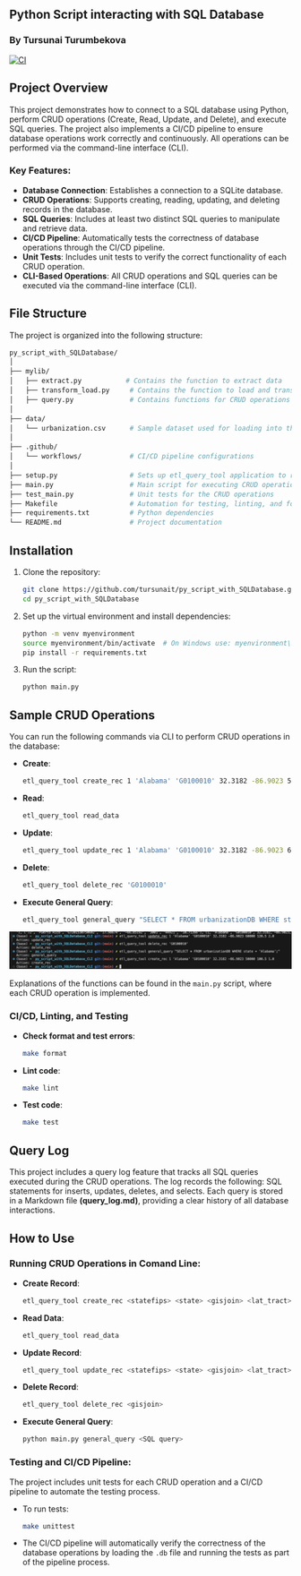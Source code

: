 ## Python Script interacting with SQL Database
### By Tursunai Turumbekova
[![CI](https://github.com/tursunait/py_script_with_SQLDatabase/actions/workflows/cicd.yml/badge.svg)](https://github.com/tursunait/py_script_with_SQLDatabase/actions/workflows/cicd.yml)

## Project Overview

This project demonstrates how to connect to a SQL database using Python, perform CRUD operations (Create, Read, Update, and Delete), and execute SQL queries. The project also implements a CI/CD pipeline to ensure database operations work correctly and continuously. All operations can be performed via the command-line interface (CLI).

### Key Features:
- **Database Connection**: Establishes a connection to a SQLite database.
- **CRUD Operations**: Supports creating, reading, updating, and deleting records in the database.
- **SQL Queries**: Includes at least two distinct SQL queries to manipulate and retrieve data.
- **CI/CD Pipeline**: Automatically tests the correctness of database operations through the CI/CD pipeline.
- **Unit Tests**: Includes unit tests to verify the correct functionality of each CRUD operation.
- **CLI-Based Operations**: All CRUD operations and SQL queries can be executed via the command-line interface (CLI).

## File Structure

The project is organized into the following structure:
```bash
py_script_with_SQLDatabase/
│
├── mylib/
│   ├── extract.py           # Contains the function to extract data
│   ├── transform_load.py     # Contains the function to load and transform data into the SQLite database
│   ├── query.py              # Contains functions for CRUD operations and SQL queries
│
├── data/
│   └── urbanization.csv      # Sample dataset used for loading into the database
│
├── .github/
│   └── workflows/            # CI/CD pipeline configurations
│
├── setup.py                  # Sets up etl_query_tool application to run operation through CLI  
├── main.py                   # Main script for executing CRUD operations via CLI
├── test_main.py              # Unit tests for the CRUD operations
├── Makefile                  # Automation for testing, linting, and formatting
├── requirements.txt          # Python dependencies
└── README.md                 # Project documentation
```

## Installation

1. Clone the repository:
    ```bash
    git clone https://github.com/tursunait/py_script_with_SQLDatabase.git
    cd py_script_with_SQLDatabase
    ```

2. Set up the virtual environment and install dependencies:
    ```bash
    python -m venv myenvironment
    source myenvironment/bin/activate  # On Windows use: myenvironment\Scripts\activate
    pip install -r requirements.txt
    ```

3. Run the script:
    ```bash
    python main.py
    ```

## Sample CRUD Operations

You can run the following commands via CLI to perform CRUD operations in the database:

- **Create**:
    ```bash
    etl_query_tool create_rec 1 'Alabama' 'G0100010' 32.3182 -86.9023 50000 100.5 1.0
    ```

- **Read**:
    ```bash
    etl_query_tool read_data
    ```

- **Update**:
    ```bash
    etl_query_tool update_rec 1 'Alabama' 'G0100010' 32.3182 -86.9023 60000 120.5 2.0
    ```

- **Delete**:
    ```bash
    etl_query_tool delete_rec 'G0100010'
    ```

- **Execute General Query**:
    ```bash
    etl_query_tool general_query "SELECT * FROM urbanizationDB WHERE state = 'Alabama';"
    ```
![CLI](CLI.png)

Explanations of the functions can be found in the `main.py` script, where each CRUD operation is implemented.

### CI/CD, Linting, and Testing

- **Check format and test errors**:
    ```bash
    make format
    ```

- **Lint code**:
    ```bash
    make lint
    ```

- **Test code**:
    ```bash
    make test
    ```
## Query Log
This project includes a query log feature that tracks all SQL queries executed during the CRUD operations. The log records the following:
SQL statements for inserts, updates, deletes, and selects.
Each query is stored in a Markdown file **(query_log.md)**, providing a clear history of all database interactions.


## How to Use

### Running CRUD Operations in Comand Line:

- **Create Record**:
    ```bash
    etl_query_tool create_rec <statefips> <state> <gisjoin> <lat_tract> <long_tract> <population> <adj_radiuspop_5> <urbanindex>
    ```

- **Read Data**:
    ```bash
    etl_query_tool read_data
    ```

- **Update Record**:
    ```bash
    etl_query_tool update_rec <statefips> <state> <gisjoin> <lat_tract> <long_tract> <population> <adj_radiuspop_5> <urbanindex>
    ```

- **Delete Record**:
    ```bash
    etl_query_tool delete_rec <gisjoin>
    ```

- **Execute General Query**:
    ```bash
    python main.py general_query <SQL query>
    ```

### Testing and CI/CD Pipeline:

The project includes unit tests for each CRUD operation and a CI/CD pipeline to automate the testing process.

- To run tests:
    ```bash
    make unittest
    ```

- The CI/CD pipeline will automatically verify the correctness of the database operations by loading the `.db` file and running the tests as part of the pipeline process.

